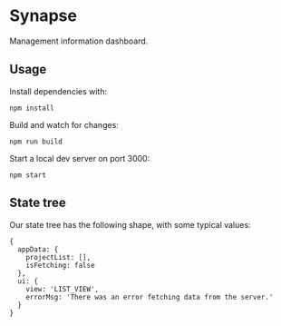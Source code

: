 # Synapse
Management information dashboard.

## Usage
Install dependencies with:
```
npm install
```

Build and watch for changes:
```
npm run build
```

Start a local dev server on port 3000:
```
npm start
```

## State tree
Our state tree has the following shape, with some typical values:

```
{
  appData: {
    projectList: [],
    isFetching: false
  },
  ui: {
    view: 'LIST_VIEW',
    errorMsg: 'There was an error fetching data from the server.'
  }
}
```
